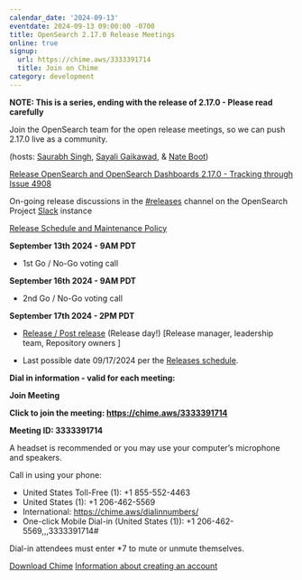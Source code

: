 ```yaml
---
calendar_date: '2024-09-13'
eventdate: 2024-09-13 09:00:00 -0700
title: OpenSearch 2.17.0 Release Meetings
online: true
signup:
  url: https://chime.aws/3333391714
  title: Join on Chime
category: development
---
```


**NOTE: This is a series, ending with the release of 2.17.0 - Please read carefully**

Join the OpenSearch team for the open release meetings, so we can push 2.17.0 live as a community.

(hosts: [Saurabh Singh](https://github.com/getsaurabh02), [Sayali Gaikawad](https://github.com/gaiksaya), & [Nate Boot](https://github.com/nateynateynate))

[Release OpenSearch and OpenSearch Dashboards 2.17.0 - Tracking through Issue 4908](https://github.com/opensearch-project/opensearch-build/issues/4908)

On-going release discussions in the [#releases](https://opensearch.slack.com/archives/C0561HRK961) channel on the OpenSearch Project [Slack](https://opensearch.org/slack.html) instance

[Release Schedule and Maintenance Policy](https://opensearch.org/releases.html)

**September 13th 2024 - 9AM PDT**

* 1st Go / No-Go voting call

**September 16th 2024 - 9AM PDT**

* 2nd Go / No-Go voting call

**September 17th 2024 - 2PM PDT**

* [Release / Post release](https://github.com/opensearch-project/opensearch-build/wiki/Releasing-the-Distribution#release) (Release day!) [Release manager, leadership team, Repository owners ]

* Last possible date 09/17/2024 per the [Releases schedule](https://opensearch.org/releases.html).


**Dial in information - valid for each meeting:**

**Join Meeting**

**Click to join the meeting: <https://chime.aws/3333391714>**

**Meeting ID: 3333391714** 

A headset is recommended or you may use your computer’s microphone and speakers.

Call in using your phone: 
- United States Toll-Free (1): +1 855-552-4463
- United States (1): +1 206-462-5569
- International: https://chime.aws/dialinnumbers/
- One-click Mobile Dial-in (United States (1)): +1 206-462-5569,,,3333391714#

Dial-in attendees must enter *7 to mute or unmute themselves.

[Download Chime](https://aws.amazon.com/chime/download)
[Information about creating an account](https://aws.amazon.com/chime/getting-started)
